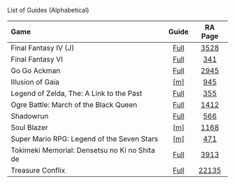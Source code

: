 List of Guides (Alphabetical) 

|Game|Guide|RA Page|
|:--|:--:|:--:|
|Final Fantasy IV (J)|[Full](Final-Fantasy-IV-(J)-(SNES))|[3528](https://retroachievements.org/game/3528)|
|Final Fantasy VI|[Full](Final-Fantasy-VI-(SNES))|[341](https://retroachievements.org/game/341)|
|Go Go Ackman|[Full](Go-Go-Ackman-(SNES))|[2945](https://retroachievements.org/game/2945)|
|Illusion of Gaia|[[m]](Illusion-of-Gaia-(SNES))|[945](https://retroachievements.org/game/945)|
|Legend of Zelda, The: A Link to the Past|[Full](The-Legend-of-Zelda,-A-Link-to-the-Past-(SNES))|[355](https://retroachievements.org/game/355)|
|Ogre Battle: March of the Black Queen|[Full](https://github.com/RetroAchievements/guides/wiki/Ogre-Battle:-March-of-the-Black-Queen-(SNES))|[1412](https://retroachievements.org/game/1412)|
|Shadowrun|[Full](Shadowrun-(SNES))|[566](https://retroachievements.org/game/566)|
|Soul Blazer|[[m]](Soul-Blazer-(SNES))|[1168](https://retroachievements.org/game/1168)|
|Super Mario RPG: Legend of the Seven Stars|[[m]](Super-Mario-RPG-Legend-of-the-Seven-Stars-(SNES))|[471](https://retroachievements.org/game/471)|
|Tokimeki Memorial: Densetsu no Ki no Shita de|[Full](https://github.com/RetroAchievements/guides/wiki/Tokimeki-Memorial:-Densetsu-no-Ki-no-Shita-de-(SNES))|[3913](https://retroachievements.org/game/3913)|
|Treasure Conflix|[Full](https://github.com/RetroAchievements/guides/wiki/Treasure-Conflix)|[22135](https://retroachievements.org/game/22135)|
